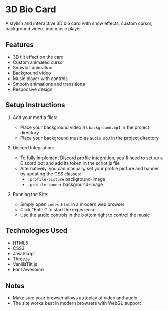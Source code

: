 # 3D Bio Card

A stylish and interactive 3D bio card with snow effects, custom cursor, background video, and music player.

## Features
- 3D tilt effect on the card
- Custom animated cursor
- Snowfall animation
- Background video
- Music player with controls
- Smooth animations and transitions
- Responsive design

## Setup Instructions

1. Add your media files:
   - Place your background video as `background.mp4` in the project directory
   - Place your background music as `audio.mp3` in the project directory

2. Discord Integration:
   - To fully implement Discord profile integration, you'll need to set up a Discord bot and add its token in the script.js file
   - Alternatively, you can manually set your profile picture and banner by updating the CSS classes:
     - `.profile-picture` background-image
     - `.profile-banner` background-image

3. Running the Site:
   - Simply open `index.html` in a modern web browser
   - Click "Enter" to start the experience
   - Use the audio controls in the bottom right to control the music

## Technologies Used
- HTML5
- CSS3
- JavaScript
- Three.js
- VanillaTilt.js
- Font Awesome

## Notes
- Make sure your browser allows autoplay of video and audio
- The site works best in modern browsers with WebGL support
